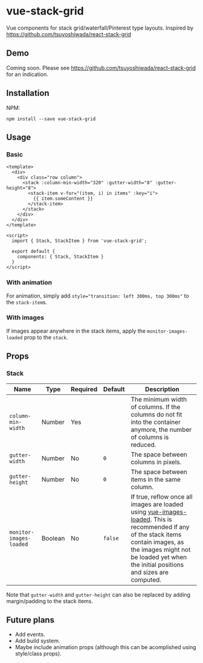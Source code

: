 # vue-stack-grid

Vue components for stack grid/waterfall/Pinterest type layouts. Inspired by https://github.com/tsuyoshiwada/react-stack-grid

## Demo

Coming soon. Please see https://github.com/tsuyoshiwada/react-stack-grid for an indication.

## Installation

NPM:

```
npm install --save vue-stack-grid
```

## Usage

### Basic

```vue
<template>
  <div>
    <div class="row column">
      <stack :column-min-width="320" :gutter-width="8" :gutter-height="8">
        <stack-item v-for="(item, i) in items" :key="i">
          {{ item.someContent }}
        </stack-item>
      </stack>
    </div>
  </div>
</template>

<script>
  import { Stack, StackItem } from 'vue-stack-grid';

  export default {
    components: { Stack, StackItem }
  }
</script>

```

### With animation

For animation, simply add `style="transition: left 300ms, top 300ms"` to the `stack-item`s.

### With images

If images appear anywhere in the stack items, apply the `monitor-images-loaded` prop to the `stack`.

## Props

### Stack

| Name | Type | Required | Default | Description |
| --- | --- | --- | --- | --- |
| `column-min-width` | Number | Yes | | The minimum width of columns. If the columns do not fit into the container anymore, the number of columns is reduced. |
| `gutter-width` | Number | No | `0` | The space between columns in pixels. |
| `gutter-height` | Number | No | `0` | The space between items in the same column. |
| `monitor-images-loaded` | Boolean | No | `false` | If true, reflow once all images are loaded using [vue-images-loaded](https://github.com/David-Desmaisons/Vue.ImagesLoaded). This is recommended if any of the stack items contain images, as the images might not be loaded yet when the initial positions and sizes are computed. |

Note that `gutter-width` and `gutter-height` can also be replaced by adding margin/padding to the stack items.

## Future plans

 - Add events.
 - Add build system.
 - Maybe include animation props (although this can be acomplished using style/class props).
 
